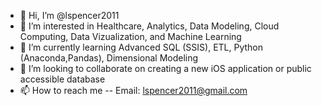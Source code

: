 - 👋 Hi, I’m @lspencer2011
- 👀 I’m interested in Healthcare, Analytics, Data Modeling, Cloud Computing, Data Vizualization, and Machine Learning
- 🌱 I’m currently learning Advanced SQL (SSIS), ETL, Python (Anaconda,Pandas), Dimensional Modeling
- 💞️ I’m looking to collaborate on creating a new iOS application or public accessible database 
- 📫 How to reach me -- Email: lspencer2011@gmail.com

<!---
lspencer2011/lspencer2011 is a ✨ special ✨ repository because its `README.md` (this file) appears on your GitHub profile.
You can click the Preview link to take a look at your changes.
--->

